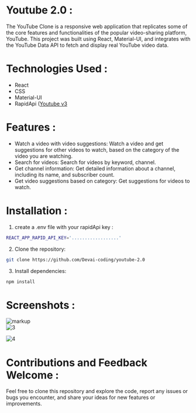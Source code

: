 # Youtube 2.0 :
The YouTube Clone is a responsive web application that replicates some of the core features and functionalities of the popular video-sharing platform, YouTube. This project was built using React, Material-UI, and integrates with the YouTube Data API to fetch and display real YouTube video data.

# Technologies Used :
* React
* CSS
* Material-UI
* RapidApi ([Youtube v3](https://rapidapi.com/ytdlfree/api/youtube-v31)

# Features :
* Watch a video with video suggestions: Watch a video and get suggestions for other videos to watch, based on the category of the video you are watching.
* Search for videos: Search for videos by keyword, channel.
* Get channel information: Get detailed information about a channel, including its name, and subscriber count.
* Get video suggestions based on category: Get suggestions for videos to watch.

# Installation :
1. create a .env file with your rapidApi key :
```sh
REACT_APP_RAPID_API_KEY='..................'
```
2. Clone the repository:
```sh
git clone https://github.com/Devai-coding/youtube-2.0
```
3. Install dependencies:
```sh
npm install
```

# Screenshots :

![markup](https://github.com/Devai-coding/youtube-2.0/assets/113947156/7715ce57-3d74-4279-afba-aaa1c8d773c4)
<br />
![3](https://github.com/Devai-coding/youtube-2.0/assets/113947156/adda1be9-d8f9-4f58-a773-bcd921d5d34f)
<br />

![4](https://github.com/Devai-coding/youtube-2.0/assets/113947156/b294f6f9-d45e-406e-8a52-d9a7f7e61e3d)
<br />

# Contributions and Feedback Welcome :
Feel free to clone this repository and explore the code, report any issues or bugs you encounter, and share your ideas for new features or improvements. 

